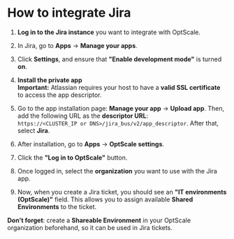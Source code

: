# How to integrate Jira

1. **Log in to the Jira instance** you want to integrate with OptScale.

2. In Jira, go to **Apps** → **Manage your apps**.

3. Click **Settings**, and ensure that **"Enable development mode"** is turned **on**.

4. **Install the private app**  
   **Important:** Atlassian requires your host to have a **valid SSL certificate** to access the app descriptor.

5. Go to the app installation page: **Manage your app** → **Upload app**. Then, add the following URL as the **descriptor URL**:  
   `https://<CLUSTER_IP or DNS>/jira_bus/v2/app_descriptor`. 
   After that, select **Jira**.

6. After installation, go to **Apps** → **OptScale settings**.

7. Click the **"Log in to OptScale"** button.

8. Once logged in, select the **organization** you want to use with the Jira app.

9. Now, when you create a Jira ticket, you should see an **"IT environments (OptScale)"** field. This allows you to assign available **Shared Environments** to the ticket.

**Don't forget**: create a **Shareable Environment** in your OptScale organization beforehand, so it can be used in Jira tickets.